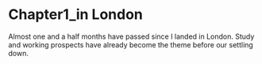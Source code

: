 # Chapter1_in London      

Almost one and a half months have passed since I landed in London. Study and working prospects have already become the theme before our settling down. 



